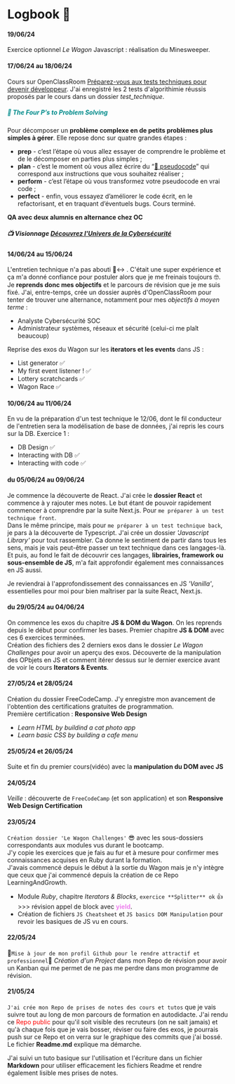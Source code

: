 # Logbook 📖

#### 19/06/24
Exercice optionnel _Le Wagon_ Javascript : réalisation du Minesweeper.

#### 17/06/24 au 18/06/24
Cours sur OpenClassRoom [Préparez-vous aux tests techniques pour devenir développeur](https://openclassrooms.com/fr/courses/6045521-preparez-vous-aux-tests-techniques-pour-devenir-developpeur).
J'ai enregistré les 2 tests d'algorithimie réussis proposés par le cours dans un dossier _test_technique_.


##### <span style="color: darkcyan;">📑 The Four P’s to Problem Solving</span>
Pour décomposer un **problème complexe en de petits problèmes plus simples à gérer**. Elle repose donc sur quatre grandes étapes :
* **prep** - c’est l’étape où vous allez essayer de comprendre le problème et de le décomposer en parties plus simples ;
* **plan** - c’est le moment où vous allez écrire du “[🔎 pseudocode](http://www.cril.univ-artois.fr/~koriche/Algorithmique-2012-SynthesePC.pdf)” qui correspond aux instructions que vous souhaitez réaliser ;
* **perform** - c’est l’étape où vous transformez votre pseudocode en vrai code ;
* **perfect** - enfin, vous essayez d’améliorer le code écrit, en le refactorisant, et en traquant d’éventuels bugs.
Cours terminé.

**QA avec deux alumnis en alternance chez OC**

##### 📺 Visionnage [Découvrez l'Univers de la Cybersécurité](https://openclassrooms.com/fr/courses/8028761-decouvrez-lunivers-de-la-cybersecurite)


#### 14/06/24 au 15/06/24
L'entretien technique n'a pas abouti 🙂‍↔️ . C'était une super expérience et ça m'a donné confiance pour postuler alors que je me freinais toujours 🤓.
Je **reprends donc mes objectifs** et le parcours de révision que je me suis fixé.
J'ai, entre-temps, crée un dossier auprès d'OpenClassRoom pour tenter de trouver une alternance, notamment pour mes _objectifs à moyen terme_ :

* Analyste Cybersécurité SOC
* Administrateur systèmes, réseaux et sécurité (celui-ci me plaît beaucoup)

Reprise des exos du Wagon sur les **iterators et les events** dans JS :
* List generator :white_check_mark:
* My first event listener ! :white_check_mark:
* Lottery scratchcards :white_check_mark:
* Wagon Race :white_check_mark:


#### 10/06/24 au 11/06/24
En vu de la préparation d'un test technique le 12/06, dont le fil conducteur de l'entretien sera la modélisation de base de données, j'ai repris les cours sur la DB.<brb>
Exercice 1 :
* DB Design :white_check_mark:
* Interacting with DB :white_check_mark:
* Interacting with code :white_check_mark:

#### du 05/06/24 au 09/06/24
Je commence la découverte de React. J'ai crée le **dossier React** et commence à y rajouter mes notes. Le but étant de pouvoir rapidement commencer à comprendre par la suite Next.js. Pour `me préparer à un test technique front`.<br>
Dans le même principe, mais pour `me préparer à un test technique back`, je pars à la découverte de Typescript.
J'ai crée un dossier _'Javascript Library'_ pour tout rassembler.
Ca donne le sentiment de partir dans tous les sens, mais je vais peut-être passer un text technique dans ces langages-là. Et puis, au fond le fait de découvrir ces langages, **librairies, framework ou sous-ensemble de JS**, m'a fait approfondir également mes connaissances en JS aussi.

Je reviendrai à l'approfondissement des connaissances en JS _'Vanilla'_, essentielles pour moi pour bien maîtriser par la suite React, Next.js.

#### du 29/05/24 au 04/06/24
On commence les exos du chapitre **JS & DOM du Wagon**. On les reprends depuis le début pour confirmer les bases.
Premier chapitre **JS & DOM** avec ces 6 exercices terminées. <br>
Création des fichiers des 2 derniers exos dans le dossier _Le Wagon Challenges_ pour avoir un aperçu des exos. Découverte de la manipulation des OPbjets en JS et comment itérer dessus sur le dernier exercice avant de voir le cours **Iterators & Events**.

#### 27/05/24 et 28/05/24
Création du dossier FreeCodeCamp. J'y enregistre mon avancement de l'obtention des certifications gratuites de programmation.<br>
Première certification : **Responsive Web Design**<br>
- _Learn HTML by buildind a cat photo app_
- _Learn basic CSS by building a cafe menu_

#### 25/05/24 et 26/05/24
Suite et fin du premier cours(vidéo) avec la **manipulation du DOM avec JS**

#### 24/05/24
_Veille_ : découverte de `FreeCodeCamp` (et son application) et son **Responsive Web Design Certification**
#### 23/05/24
`Création dossier 'Le Wagon Challenges'` 😎 avec les sous-dossiers correspondants aux modules vus durant le bootcamp.<br>
J'y copie les exercices que je fais au fur et à mesure pour confirmer mes connaissances acquises en Ruby durant la formation. <br>
J'avais commencé depuis le début à la sortie du Wagon mais je n'y intègre que ceux que j'ai commencé depuis la création de ce Repo LearningAndGrowth.<br>

- Module _Ruby_, chapitre _Iterators & Blocks_, `exercice **Splitter** ok` 👍 >>> révision appel de block avec <span style="color:violet;">**yield**</span>.
- Création de fichiers `JS Cheatsheet` et `JS basics DOM Manipulation` pour revoir les basiques de JS vu en cours.

#### 22/05/24
🚀`Mise à jour de mon profil Github pour le rendre attractif et professionnel`🚀
_Création d'un Project_ dans mon Repo de révision pour avoir un Kanban qui me permet de ne pas me perdre dans mon programme de révision.

#### 21/05/24
`J'ai crée mon Repo de prises de notes des cours et tutos` que je vais suivre tout au long de mon parcours de formation en autodidacte.
J'ai rendu ce <span style="color:red;">Repo public</span> pour qu'il soit visible des recruteurs (on ne sait jamais) et qu'à chaque fois que je vais bosser, réviser ou faire des exos,
je pourrais push sur ce Repo et on verra sur le graphique des commits que j'ai bossé.
Le fichier **Readme.md** explique ma démarche.

J'ai suivi un tuto basique sur l'utilisation et l'écriture dans un fichier **Markdown** pour utiliser efficacement les fichiers Readme et rendre également lisible mes prises de notes.
